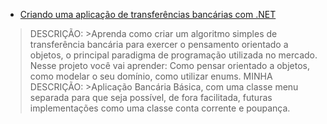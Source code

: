 - [Criando uma aplicação de transferências bancárias com .NET](https://github.com/JefersonMelo/07-DIO/tree/master/01-MRV/03-AppBanco)

>DESCRIÇÃO:
    >Aprenda como criar um algoritmo simples de transferência bancária para exercer o pensamento orientado a objetos, o principal paradigma de programação utilizada no mercado. Nesse projeto você vai aprender: Como pensar orientado a objetos, como modelar o seu domínio, como utilizar enums.
>MINHA DESCRIÇÃO:
    >Aplicação Bancária Básica, com uma classe menu separada para que seja possível, de fora facilitada, futuras implementações como uma classe conta corrente e poupança.
